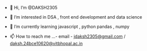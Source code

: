 - 👋 Hi, I’m @DAKSH2305
- 👀 I’m interested in DSA , front end development and data science
- 🌱 I’m currently learning javascript , python pandas , numpy 

- 📫 How to reach me ...- email - jdaksh2305@gmail.com  /  daksh.24bce10620@vitbhopal.ac.in


<!---
DAKSH2305/DAKSH2305 is a ✨ special ✨ repository because its `README.md` (this file) appears on your GitHub profile.
You can click the Preview link to take a look at your changes.
--->
